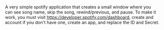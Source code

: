 A very simple spotify application that creates a small window where you can see song name, skip the song, rewind/previous, and pause. To make it work, you must visit https://developer.spotify.com/dashboard, create and account if you don't have one, create an app, and replace the ID and Secret.
